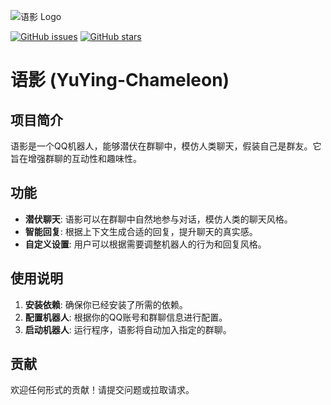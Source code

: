 ![语影 Logo](https://img.qwwq.top/i/2025/02/22/67b9d79d5a5c9.png)

[![GitHub issues](https://img.shields.io/github/issues/EnderKC/YuYing-Chameleon.svg)](https://github.com/EnderKC/YuYing-Chameleon/issues) [![GitHub stars](https://img.shields.io/github/stars/EnderKC/YuYing-Chameleon.svg)](https://github.com/EnderKC/YuYing-Chameleon/stargazers)

# 语影 (YuYing-Chameleon)

## 项目简介
语影是一个QQ机器人，能够潜伏在群聊中，模仿人类聊天，假装自己是群友。它旨在增强群聊的互动性和趣味性。

## 功能
- **潜伏聊天**: 语影可以在群聊中自然地参与对话，模仿人类的聊天风格。
- **智能回复**: 根据上下文生成合适的回复，提升聊天的真实感。
- **自定义设置**: 用户可以根据需要调整机器人的行为和回复风格。

## 使用说明
1. **安装依赖**: 确保你已经安装了所需的依赖。
2. **配置机器人**: 根据你的QQ账号和群聊信息进行配置。
3. **启动机器人**: 运行程序，语影将自动加入指定的群聊。

## 贡献
欢迎任何形式的贡献！请提交问题或拉取请求。
